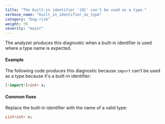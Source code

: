 ```yaml
---
title: "The built-in identifier '{0}' can't be used as a type."
verbose_name: "built_in_identifier_as_type"
category: "bug-risk"
weight: 70
severity: "major"
---
```

The analyzer produces this diagnostic when a built-in identifier is used
where a type name is expected.

#### Example

The following code produces this diagnostic because `import` can't be used
as a type because it's a built-in identifier:

```dart
[!import!]<int> x;
```

#### Common fixes

Replace the built-in identifier with the name of a valid type:

```dart
List<int> x;
```
